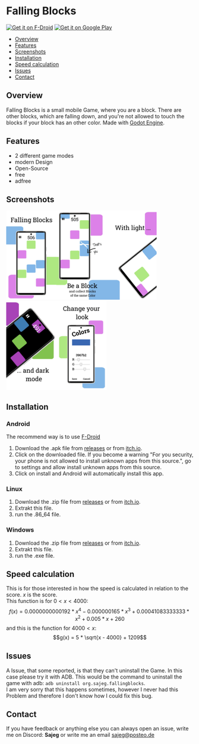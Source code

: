 # Falling Blocks
[<img src="https://fdroid.gitlab.io/artwork/badge/get-it-on.png"
    alt="Get it on F-Droid"
    height="80">](https://f-droid.org/packages/org.sajeg.fallingblocks/) <a href='https://play.google.com/store/apps/details?id=org.sajeg.fallingblocks&utm_source=GitHub&pcampaignid=pcampaignidMKT-Other-global-all-co-prtnr-py-PartBadge-Mar2515-1'><img alt='Get it on Google Play' src='https://play.google.com/intl/en_us/badges/static/images/badges/en_badge_web_generic.png' height="80"/></a>


- <a href="https://github.com/Sajeg/falling-blocks/blob/main/README.md#overview">Overview</a>
- <a href="https://github.com/Sajeg/falling-blocks/blob/main/README.md#features">Features</a>
- <a href="https://github.com/Sajeg/falling-blocks/blob/main/README.md#screenshots">Screenshots</a>
- <a href="https://github.com/Sajeg/falling-blocks/blob/main/README.md#installation">Installation</a>
- <a href="https://github.com/Sajeg/falling-blocks/blob/main/README.md#speed-calculation">Speed calculation</a>
- <a href="https://github.com/Sajeg/falling-blocks/blob/main/README.md#issues">Issues</a>
- <a href="https://github.com/Sajeg/falling-blocks/blob/main/README.md#contact">Contact</a>

## Overview
Falling Blocks is a small mobile Game, where you are a block. There are other blocks, which are falling down, and you're not allowed to touch the blocks if your block has an other color. Made with <a href="https://github.com/godotengine/godot">Godot Engine</a>. 

## Features
- 2 different game modes
- modern Design
- Open-Source
- free
- adfree

## Screenshots
<img src="https://raw.githubusercontent.com/Sajeg/falling-blocks/main/fastlane/metadata/android/en-US/images/phoneScreenshots/1.jpg" title="screenshots_1" alt="Screenshot 1" height="240px" width="135px"><img src="https://raw.githubusercontent.com/Sajeg/falling-blocks/main/fastlane/metadata/android/en-US/images/phoneScreenshots/2.jpg" title="screenshots_2" alt="Screenshot 2" height="240px" width="135px"><img src="https://raw.githubusercontent.com/Sajeg/falling-blocks/main/fastlane/metadata/android/en-US/images/phoneScreenshots/3.jpg" title="screenshots_3" alt="Screenshot 3" height="240px" width="135px"><img src="https://raw.githubusercontent.com/Sajeg/falling-blocks/main/fastlane/metadata/android/en-US/images/phoneScreenshots/4.jpg" title="screenshots_4" alt="Screenshot 4" height="240px" width="135px"><img src="https://raw.githubusercontent.com/Sajeg/falling-blocks/main/fastlane/metadata/android/en-US/images/phoneScreenshots/5.jpg" title="screenshots_5" alt="Screenshot 5" height="240px" width="135px">

## Installation
### Android
The recommend way is to use <a href="https://f-droid.org/packages/org.sajeg.fallingblocks/">F-Droid</a>
1. Download the .apk file from <a href="https://github.com/Sajeg/falling-blocks/releases">releases</a> or from <a href="https://sajeg.itch.io/falling-blocks">itch.io</a>.
2. Click on the downloaded file. If you become a warning "For you security, your phone is not allowed to install unknown apps from this source.", go to settings and allow install unknown apps from this source.
3. Click on install and Android will automatically install this app.

### Linux
1. Download the .zip file from <a href="https://github.com/Sajeg/falling-blocks/releases">releases</a> or from <a href="https://sajeg.itch.io/falling-blocks">itch.io</a>.
2. Extrakt this file.
3. run the .86_64 file.

### Windows
1. Download the .zip file from <a href="https://github.com/Sajeg/falling-blocks/releases">releases</a> or from <a href="https://sajeg.itch.io/falling-blocks">itch.io</a>.
2. Extrakt this file.
3. run the .exe file.

## Speed calculation
This is for those interested in how the speed is calculated in relation to the score. $x$ is the score.  
This function is for $0 < x < 4000$:
$$f(x) = 0.0000000000192 * x^4 - 0.000000165 * x^3 + 0.00041083333333 * x^2 + 0.005 * x + 260$$
and this is the function for $4000 < x$:
$$g(x) = 5 * \sqrt{x - 4000} + 1209$$ 

## Issues
A Issue, that some reported, is that they can't uninstall the Game. In this case please try it with ADB. This would be the command to uninstall the game with adb: ``` adb uninstall org.sajeg.fallingblocks ```.  
I am very sorry that this happens sometimes, however I never had this Problem and therefore I don't know how I could fix this bug.

## Contact
If you have feedback or anything else you can always open an issue, write me on Discord: **Sajeg** or write me an email <a href="mailto:jfxg@posteo.de">sajeg@posteo.de</a>
